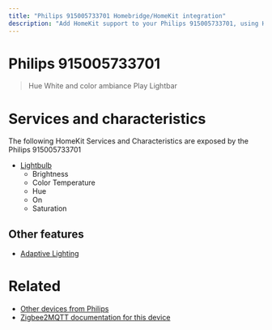```yaml
---
title: "Philips 915005733701 Homebridge/HomeKit integration"
description: "Add HomeKit support to your Philips 915005733701, using Homebridge, Zigbee2MQTT and homebridge-z2m."
---
```

<!---
This file has been GENERATED using src/docgen/docgen.ts
DO NOT EDIT THIS FILE MANUALLY!
-->
# Philips 915005733701
> Hue White and color ambiance Play Lightbar


# Services and characteristics
The following HomeKit Services and Characteristics are exposed by
the Philips 915005733701

* [Lightbulb](../../light.md)
  * Brightness
  * Color Temperature
  * Hue
  * On
  * Saturation


## Other features
* [Adaptive Lighting](../../light.md)


# Related
* [Other devices from Philips](../index.md#philips)
* [Zigbee2MQTT documentation for this device](https://www.zigbee2mqtt.io/devices/915005733701.html)